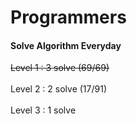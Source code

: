 # Programmers
<h4>Solve Algorithm Everyday</h4>

<strike>Level 1 : 3 solve (69/69)</strike>
<br>
<br>
Level 2 : 2 solve (17/91)
<br>
<br>
Level 3 : 1 solve
